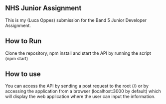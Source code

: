 ## NHS Junior Assignment

This is my (Luca Oppes) submission for the Band 5 Junior Developer Assignment.

## How to Run

Clone the repository, npm install and start the API by running the script (npm start)

## How to use

You can access the API by sending a post request to the root (/) or by accessing the application from a browser (localhost:3000 by default) which will display the web application where the user can input the information.
